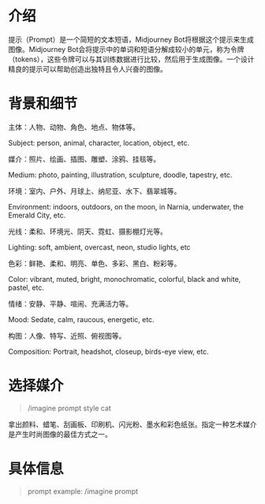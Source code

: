 # 介绍

提示（Prompt）是一个简短的文本短语，Midjourney Bot将根据这个提示来生成图像。Midjourney Bot会将提示中的单词和短语分解成较小的单元，称为令牌（tokens），这些令牌可以与其训练数据进行比较，然后用于生成图像。一个设计精良的提示可以帮助创造出独特且令人兴奋的图像。

# 背景和细节


主体：人物、动物、角色、地点、物体等。

Subject: person, animal, character, location, object, etc.

媒介：照片、绘画、插图、雕塑、涂鸦、挂毯等。

Medium: photo, painting, illustration, sculpture, doodle, tapestry, etc.

环境：室内、户外、月球上、纳尼亚、水下、翡翠城等。

Environment: indoors, outdoors, on the moon, in Narnia, underwater, the Emerald City, etc.

光线：柔和、环境光、阴天、霓虹、摄影棚灯光等。

Lighting: soft, ambient, overcast, neon, studio lights, etc

色彩：鲜艳、柔和、明亮、单色、多彩、黑白、粉彩等。

Color: vibrant, muted, bright, monochromatic, colorful, black and white, pastel, etc.

情绪：安静、平静、喧闹、充满活力等。

Mood: Sedate, calm, raucous, energetic, etc.

构图：人像、特写、近照、俯视图等。

Composition: Portrait, headshot, closeup, birds-eye view, etc.

# 选择媒介

> /imagine prompt <any art style> style cat

拿出颜料、蜡笔、刮画板、印刷机、闪光粉、墨水和彩色纸张。指定一种艺术媒介是产生时尚图像的最佳方式之一。

# 具体信息

> prompt example: /imagine prompt <style> sketch of a cat

更精确的词语和短语将有助于创造出外观和感觉都恰到好处的图像。

# 时间旅行

不同的时代有着独特的视觉风格。

> prompt example: /imagine prompt <decade> cat illustration


# 表情


使用情感词语赋予人物个性。

> prompt example: /imagine prompt <emotion> cat

# 变得多彩

全方位的可能性。

> prompt example: /imagine prompt <color word> colored cat



# 环境探索

不同的环境可以设定独特的情绪。

> prompt example: /imagine prompt <location> cat

# 版本

Midjourney 定期发布新模型版本

--version接受值 1、2、3、4、5、5.1 和 5.2

--version可以缩写--v

--v 5.2为当前默认模型。


